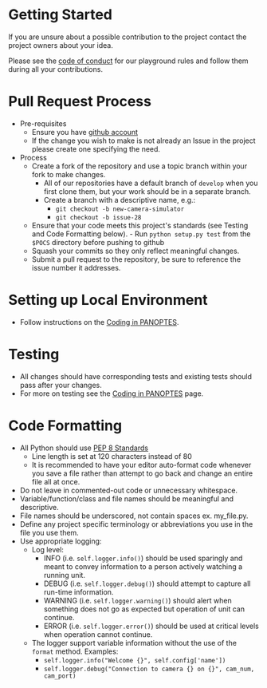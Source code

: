 # Getting Started
If you are unsure about a possible contribution to the project contact the project owners about your idea.

Please see the [code of conduct](https://github.com/panoptes/POCS/blob/develop/CODE_OF_CONDUCT.md) for our
playground rules and follow them during all your contributions.


# Pull Request Process
* Pre-requisites
   - Ensure you have [github account](https://github.com/join)
   - If the change you wish to make is not already an Issue in the project please create one specifying the need.
* Process
   - Create a fork of the repository and use a topic branch within your fork to make changes.
      - All of our repositories have a default branch of `develop` when you first clone them, but your work should be in a separate branch.
      - Create a branch with a descriptive name, e.g.:
         - `git checkout -b new-camera-simulator`
         - `git checkout -b issue-28`
   - Ensure that your code meets this project's standards (see Testing and Code Formatting below).
         - Run `python setup.py test` from the `$POCS` directory before pushing to github
   - Squash your commits so they only reflect meaningful changes.
   - Submit a pull request to the repository, be sure to reference the issue number it addresses.


# Setting up Local Environment
  - Follow instructions on the [Coding in PANOPTES](https://github.com/panoptes/POCS/wiki/Coding-in-PANOPTES).


# Testing
 - All changes should have corresponding tests and existing tests should pass after your changes.
 - For more on testing see the [Coding in PANOPTES](https://github.com/panoptes/POCS/wiki/Coding-in-PANOPTES) page.


# Code Formatting

- All Python should use [PEP 8 Standards](https://www.python.org/dev/peps/pep-0008/)
   - Line length is set at 120 characters instead of 80
   - It is recommended to have your editor auto-format code whenever you save a file rather than attempt to go back and change an entire file all at once. 
- Do not leave in commented-out code or unnecessary whitespace.
- Variable/function/class and file names should be meaningful and descriptive.
- File names should be underscored, not contain spaces ex. my_file.py.
- Define any project specific terminology or abbreviations you use in the file you use them.
- Use appropriate logging:
   + Log level:
      + INFO (i.e. `self.logger.info()`) should be used sparingly and meant to convey information to a person actively watching a running unit.
      + DEBUG (i.e. `self.logger.debug()`) should attempt to capture all run-time information.
      + WARNING (i.e. `self.logger.warning()`) should alert when something does not go as expected but operation of unit can continue.
      + ERROR (i.e. `self.logger.error()`) should be used at critical levels when operation cannot continue.
   + The logger support variable information without the use of the `format` method. Examples:
      * `self.logger.info("Welcome {}", self.config['name'])`
      * `self.logger.debug("Connection to camera {} on {}", cam_num, cam_port)`
